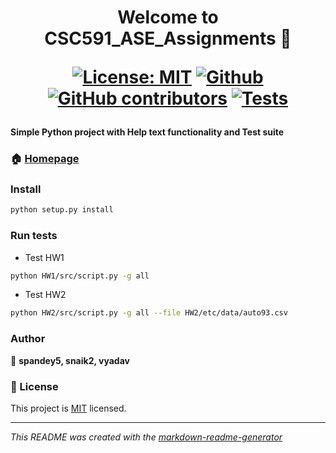 <h1 align="center">
Welcome to CSC591_ASE_Assignments 👋

[![License: MIT](https://img.shields.io/badge/License-MIT-yellow.svg)](https://opensource.org/licenses/MIT)
[![Github](https://img.shields.io/badge/language-python-red.svg)](https://docs.python.org/3/)
[![GitHub contributors](https://img.shields.io/github/contributors/Vishaka2502/CSC591_ASE_Assignments)](https://github.com/Vishaka2502/CSC591_ASE_Assignments/graphs/contributors/)
[![Tests](https://github.com/Vishaka2502/CSC591_ASE_Assignments/actions/workflows/test.yml/badge.svg)](https://github.com/Vishaka2502/CSC591_ASE_Assignments/actions/workflows/test.yml)

#### Simple Python project with Help text functionality and Test suite



### 🏠 [Homepage](https://github.com/Vishaka2502/CSC591_ASE_Assignments#readme)

### Install
```sh
python setup.py install
```

### Run tests
- Test HW1
```sh
python HW1/src/script.py -g all
```
- Test HW2
```sh
python HW2/src/script.py -g all --file HW2/etc/data/auto93.csv
```

### Author
👤 **spandey5, snaik2, vyadav**


### 📝 License

This project is [MIT](https://github.com/Vishaka2502/CSC591_ASE_Assignments/blob/main/LICENSE.md) licensed.

---
_This README was created with the [markdown-readme-generator](https://github.com/pedroermarinho/markdown-readme-generator)_


